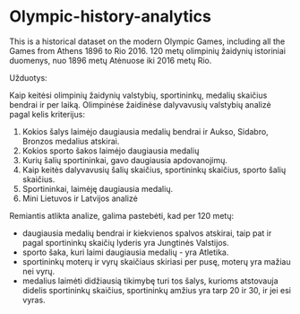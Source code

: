 # Olympic-history-analytics

This is a historical dataset on the modern Olympic Games, including all the Games from Athens 1896 to Rio 2016.
120 metų olimpinių žaidynių istoriniai duomenys, nuo 1896 metų Atėnuose iki 2016 metų Rio.

Užduotys:

Kaip keitėsi olimpinių žaidynių valstybių, sportininkų, medalių skaičius bendrai ir per laiką.
Olimpinėse žaidinėse dalyvavusių valstybių analizė pagal kelis kriterijus:
1. Kokios šalys laimėjo daugiausia medalių bendrai ir Aukso, Sidabro, Bronzos medalius atskirai.
2. Kokios sporto šakos laimėjo daugiausia medalių
3. Kurių šalių sportininkai, gavo daugiausia apdovanojimų.
4. Kaip keitės dalyvavusių šalių skaičius, sportininkų skaičius, sporto šalių skaičius.
5. Sportininkai, laimėję daugiausia medalių.
6. Mini Lietuvos ir Latvijos analizė

Remiantis atlikta analize, galima pastebėti, kad per 120 metų:
- daugiausia medalių bendrai ir kiekvienos spalvos atskirai, taip pat ir pagal sportininkų skaičių lyderis yra Jungtinės Valstijos. 
- sporto šaka, kuri laimi daugiausia medalių - yra Atletika. 
- sportininkų moterų ir vyrų skaičiaus skiriasi per pusę, moterų yra mažiau nei vyrų.
- medalius laimėti didžiausią tikimybę turi tos šalys, kurioms atstovauja didelis sportininkų skaičius, sportininkų amžius yra tarp 20 ir 30, ir jei esi vyras.
